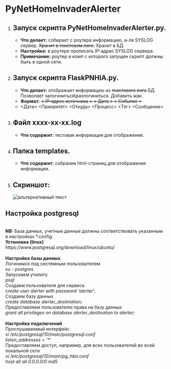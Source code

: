 # PyNetHomeInvaderAlerter
<ol>
<li><h2>Запуск скрипта PyNetHomeInvaderAlerter.py.</h2></li>
<ul>
<li><b>Что делает:</b> собирает с роутера информацию, а-ля SYSLOG сервер. <del>Хранит в текстовом логе.</del> Хранит в БД.</li>
<li><b>Настройка:</b> в роутере прописать IP-адрес SYSLOG сервера.</li>
<li><b>Примечание:</b> роутер и комп с которого запущен скрипт должны быть в одной сети.</li>
</ul>
  
<li><h2>Запуск скрипта FlaskPNHIA.py.</h2></li>
<ul>
<li><b>Что делает:</b> отображает информацию из <s>текстового лога</s> БД. Позволяет залогиниться\разлогиниться. Добавить мак.</li>
<li><b>Формат:</b> <s>< IP-адрес источника > < Дата > < Событие ></s></li>
<li> <Дата> <Приоритет> <Откуда> <IP> <Процесс> <Тэг> <Сообщение> </li> 
</ul>

<li><h2>Файл xxxx-xx-xx.log </h2></li>
<ul>
<li><b>Что содержит:</b> тестовая информация для отображения.</li>
</ul>

<li><h2>Папка templates.</h2></li>
<ul>
<li><b>Что содержит:</b> собрание html-страниц для отображения информации.</li>
</ul>

<li><h2>Скриншот:</h2></li>
<img src="https://github.com/dim5x/PyNetHomeInvaderAlerter/raw/master/Screenshot.PNG" alt="альтернативный текст">  
</ol>

<h2>Настройка postgresql</h2><br/>
<b>NB:</b> База данных, учетные данные должны соответствовать указанным в настройках *.config.<br/>
<b>Установка (linux)</b><br/>
https://www.postgresql.org/download/linux/ubuntu/<br/>
<br/><b>Настройка базы данных</b><br/>
Логинимся под системным пользователем<br/>
<i>su - postgres</i><br/>
Запускаем утилиту<br/>
<i>psql</i><br/>
Создаем пользователя для сервиса</li><br/>
<i>create user alerter with password 'alerter';</i><br/>
Создаем базу данных<br/>
<i>create database alerter_destination;</i><br/>
Предоставляем пользователю права на базу данных<br/>
<i>grant all privileges on database alerter_destination to alerter;</i><br/>
<br/><b>Настройка подключений</b><br/>
Прослушаваемый интерфейс<br/>
<i>vi /etc/postgresql/10/main/postgresql.conf</i><br/>
<i>listen_addresses = '*'</i><br/>
Предоставляем доступ, например, для всех пользователей во всей локальной сети<br/>
<i>vi /etc/postgresql/10/main/pg_hba.conf</i><br/>
<i>host	all	all	0.0.0.0/0	md5</i>
